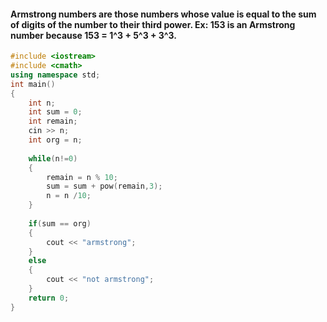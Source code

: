 #### Armstrong numbers are those numbers whose value is equal to the sum of digits of the number to their third power. Ex: 153 is an Armstrong number because 153 = 1^3 + 5^3 + 3^3.

```C++
#include <iostream>
#include <cmath>
using namespace std;
int main()
{
    int n;
    int sum = 0;
    int remain;
    cin >> n;
    int org = n;
    
    while(n!=0)
    {
        remain = n % 10;
        sum = sum + pow(remain,3);
        n = n /10;
    }
    
    if(sum == org)
    {
        cout << "armstrong";
    }
    else
    {
        cout << "not armstrong";
    }
    return 0;
}
```